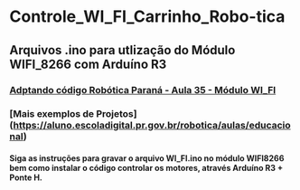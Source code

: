 # Controle_WI_FI_Carrinho_Robo-tica
## Arquivos .ino para utlização do Módulo WIFI_8266 com Arduíno R3 ##
### [Adptando código Robótica Paraná - Aula 35 - Módulo WI_FI](https://aluno.escoladigital.pr.gov.br/sites/alunos/arquivos_restritos/files/documento/2023-09/aula35_modulo_wireless_em_m2_v2.pdf) 

### [Mais exemplos de Projetos] (https://aluno.escoladigital.pr.gov.br/robotica/aulas/educacional)

#### Siga as instruções para gravar o arquivo WI_FI.ino no módulo WIFI8266 bem como instalar o código controlar os motores, através Arduíno R3 + Ponte H. ####
